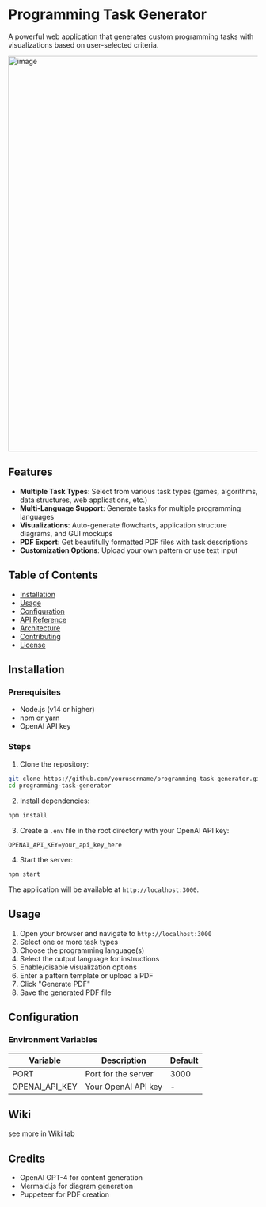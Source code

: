 # Programming Task Generator

A powerful web application that generates custom programming tasks with visualizations based on user-selected criteria.

<img width="799" alt="image" src="https://github.com/user-attachments/assets/d7b8b6d3-1763-4cc2-8c54-69b93df8bc08" />


## Features

- **Multiple Task Types**: Select from various task types (games, algorithms, data structures, web applications, etc.)
- **Multi-Language Support**: Generate tasks for multiple programming languages
- **Visualizations**: Auto-generate flowcharts, application structure diagrams, and GUI mockups
- **PDF Export**: Get beautifully formatted PDF files with task descriptions
- **Customization Options**: Upload your own pattern or use text input

## Table of Contents

- [Installation](#installation)
- [Usage](#usage)
- [Configuration](#configuration)
- [API Reference](docs/API.md)
- [Architecture](docs/ARCHITECTURE.md)
- [Contributing](docs/CONTRIBUTING.md)
- [License](#license)

## Installation

### Prerequisites

- Node.js (v14 or higher)
- npm or yarn
- OpenAI API key

### Steps

1. Clone the repository:

```bash
git clone https://github.com/yourusername/programming-task-generator.git
cd programming-task-generator
```

2. Install dependencies:

```bash
npm install
```

3. Create a `.env` file in the root directory with your OpenAI API key:

```
OPENAI_API_KEY=your_api_key_here
```

4. Start the server:

```bash
npm start
```

The application will be available at `http://localhost:3000`.

## Usage

1. Open your browser and navigate to `http://localhost:3000`
2. Select one or more task types
3. Choose the programming language(s)
4. Select the output language for instructions
5. Enable/disable visualization options
6. Enter a pattern template or upload a PDF
7. Click "Generate PDF"
8. Save the generated PDF file

## Configuration

### Environment Variables

| Variable | Description | Default |
|----------|-------------|---------|
| PORT | Port for the server | 3000 |
| OPENAI_API_KEY | Your OpenAI API key | - |

## Wiki 
see more in Wiki tab

## Credits

- OpenAI GPT-4 for content generation
- Mermaid.js for diagram generation
- Puppeteer for PDF creation
